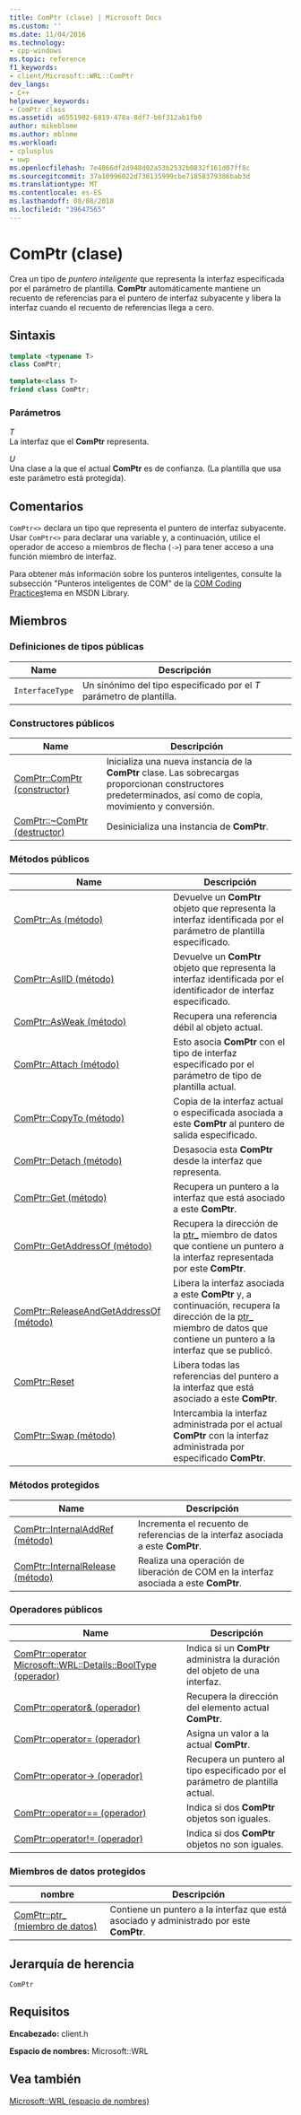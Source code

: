 ```yaml
---
title: ComPtr (clase) | Microsoft Docs
ms.custom: ''
ms.date: 11/04/2016
ms.technology:
- cpp-windows
ms.topic: reference
f1_keywords:
- client/Microsoft::WRL::ComPtr
dev_langs:
- C++
helpviewer_keywords:
- ComPtr class
ms.assetid: a6551902-6819-478a-8df7-b6f312ab1fb0
author: mikeblome
ms.author: mblome
ms.workload:
- cplusplus
- uwp
ms.openlocfilehash: 7e4866df2d948d02a53b2532b0832f161d07ff8c
ms.sourcegitcommit: 37a10996022d738135999cbe71858379386bab3d
ms.translationtype: MT
ms.contentlocale: es-ES
ms.lasthandoff: 08/08/2018
ms.locfileid: "39647565"
---
```

# <a name="comptr-class"></a>ComPtr (clase)
Crea un tipo de *puntero inteligente* que representa la interfaz especificada por el parámetro de plantilla. **ComPtr** automáticamente mantiene un recuento de referencias para el puntero de interfaz subyacente y libera la interfaz cuando el recuento de referencias llega a cero.  
  
## <a name="syntax"></a>Sintaxis  
  
```cpp  
template <typename T>  
class ComPtr;  
  
template<class T>  
friend class ComPtr;  
```  
  
### <a name="parameters"></a>Parámetros  
 *T*  
 La interfaz que el **ComPtr** representa.  
  
 *U*  
 Una clase a la que el actual **ComPtr** es de confianza. (La plantilla que usa este parámetro está protegida).  
  
## <a name="remarks"></a>Comentarios  
 `ComPtr<>` declara un tipo que representa el puntero de interfaz subyacente. Usar `ComPtr<>` para declarar una variable y, a continuación, utilice el operador de acceso a miembros de flecha (`->`) para tener acceso a una función miembro de interfaz.  
  
 Para obtener más información sobre los punteros inteligentes, consulte la subsección "Punteros inteligentes de COM" de la [COM Coding Practices](http://msdn.microsoft.com/76aca556-b4d6-4e67-a2a3-4439900f0c39)tema en MSDN Library.  
  
## <a name="members"></a>Miembros  
  
### <a name="public-typedefs"></a>Definiciones de tipos públicas  
  
|Name|Descripción|  
|----------|-----------------|  
|`InterfaceType`|Un sinónimo del tipo especificado por el *T* parámetro de plantilla.|  
  
### <a name="public-constructors"></a>Constructores públicos  
  
|Name|Descripción|  
|----------|-----------------|  
|[ComPtr::ComPtr (constructor)](../windows/comptr-comptr-constructor.md)|Inicializa una nueva instancia de la **ComPtr** clase. Las sobrecargas proporcionan constructores predeterminados, así como de copia, movimiento y conversión.|  
|[ComPtr::~ComPtr (destructor)](../windows/comptr-tilde-comptr-destructor.md)|Desinicializa una instancia de **ComPtr**.|  
  
### <a name="public-methods"></a>Métodos públicos  
  
|Name|Descripción|  
|----------|-----------------|  
|[ComPtr::As (método)](../windows/comptr-as-method.md)|Devuelve un **ComPtr** objeto que representa la interfaz identificada por el parámetro de plantilla especificado.|  
|[ComPtr::AsIID (método)](../windows/comptr-asiid-method.md)|Devuelve un **ComPtr** objeto que representa la interfaz identificada por el identificador de interfaz especificado.|  
|[ComPtr::AsWeak (método)](../windows/comptr-asweak-method.md)|Recupera una referencia débil al objeto actual.|  
|[ComPtr::Attach (método)](../windows/comptr-attach-method.md)|Esto asocia **ComPtr** con el tipo de interfaz especificado por el parámetro de tipo de plantilla actual.|  
|[ComPtr::CopyTo (método)](../windows/comptr-copyto-method.md)|Copia de la interfaz actual o especificada asociada a este **ComPtr** al puntero de salida especificado.|  
|[ComPtr::Detach (método)](../windows/comptr-detach-method.md)|Desasocia esta **ComPtr** desde la interfaz que representa.|  
|[ComPtr::Get (método)](../windows/comptr-get-method.md)|Recupera un puntero a la interfaz que está asociado a este **ComPtr**.|  
|[ComPtr::GetAddressOf (método)](../windows/comptr-getaddressof-method.md)|Recupera la dirección de la [ptr_](../windows/comptr-ptr-data-member.md) miembro de datos que contiene un puntero a la interfaz representada por este **ComPtr**.|  
|[ComPtr::ReleaseAndGetAddressOf (método)](../windows/comptr-releaseandgetaddressof-method.md)|Libera la interfaz asociada a este **ComPtr** y, a continuación, recupera la dirección de la [ptr_](../windows/comptr-ptr-data-member.md) miembro de datos que contiene un puntero a la interfaz que se publicó.|  
|[ComPtr::Reset](../windows/comptr-reset.md)|Libera todas las referencias del puntero a la interfaz que está asociado a este **ComPtr**.|  
|[ComPtr::Swap (método)](../windows/comptr-swap-method.md)|Intercambia la interfaz administrada por el actual **ComPtr** con la interfaz administrada por especificado **ComPtr**.|  
  
### <a name="protected-methods"></a>Métodos protegidos  
  
|Name|Descripción|  
|----------|-----------------|  
|[ComPtr::InternalAddRef (método)](../windows/comptr-internaladdref-method.md)|Incrementa el recuento de referencias de la interfaz asociada a este **ComPtr**.|  
|[ComPtr::InternalRelease (método)](../windows/comptr-internalrelease-method.md)|Realiza una operación de liberación de COM en la interfaz asociada a este **ComPtr**.|  
  
### <a name="public-operators"></a>Operadores públicos  
  
|Name|Descripción|  
|----------|-----------------|  
|[ComPtr::operator Microsoft::WRL::Details::BoolType (operador)](../windows/comptr-operator-microsoft-wrl-details-booltype-operator.md)|Indica si un **ComPtr** administra la duración del objeto de una interfaz.|  
|[ComPtr::operator& (operador)](../windows/comptr-operator-ampersand-operator.md)|Recupera la dirección del elemento actual **ComPtr**.|  
|[ComPtr::operator= (operador)](../windows/comptr-operator-assign-operator.md)|Asigna un valor a la actual **ComPtr**.|  
|[ComPtr::operator-> (operador)](../windows/comptr-operator-arrow-operator.md)|Recupera un puntero al tipo especificado por el parámetro de plantilla actual.|  
|[ComPtr::operator== (operador)](../windows/comptr-operator-equality-operator.md)|Indica si dos **ComPtr** objetos son iguales.|  
|[ComPtr::operator!= (operador)](../windows/comptr-operator-inequality-operator.md)|Indica si dos **ComPtr** objetos no son iguales.|  
  
### <a name="protected-data-members"></a>Miembros de datos protegidos  
  
|nombre|Descripción|  
|----------|-----------------|  
|[ComPtr::ptr_ (miembro de datos)](../windows/comptr-ptr-data-member.md)|Contiene un puntero a la interfaz que está asociado y administrado por este **ComPtr**.|  
  
## <a name="inheritance-hierarchy"></a>Jerarquía de herencia  
 `ComPtr`  
  
## <a name="requirements"></a>Requisitos  
 **Encabezado:** client.h  
  
 **Espacio de nombres:** Microsoft::WRL  
  
## <a name="see-also"></a>Vea también  
 [Microsoft::WRL (espacio de nombres)](../windows/microsoft-wrl-namespace.md)